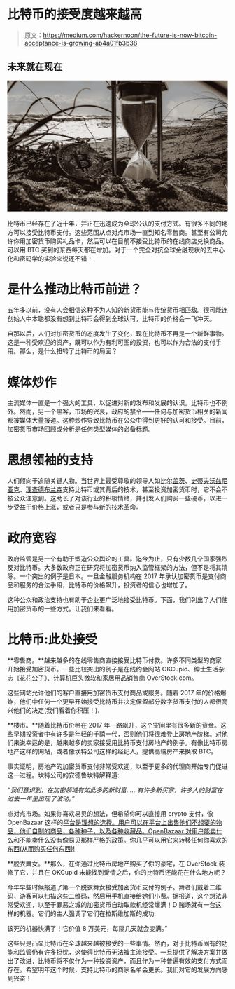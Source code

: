 # 比特币的接受度越来越高

> 原文：<https://medium.com/hackernoon/the-future-is-now-bitcoin-acceptance-is-growing-ab4a01fb3b38>

## 未来就在现在

![](img/f94decb03c3e4ec600abc37018d7ea7b.png)

比特币已经存在了近十年，并正在迅速成为全球公认的支付方式。有很多不同的地方可以接受比特币支付。这些范围从点对点市场一直到知名零售商。甚至有公司允许你用加密货币购买礼品卡，然后可以在目前不接受比特币的在线商店兑换商品。可以用 BTC 买到的东西每天都在增加。对于一个完全对抗全球金融现状的去中心化和密码学的实验来说还不错！

# 是什么推动比特币前进？

五年多以前，没有人会相信这种不为人知的新货币能与传统货币相匹敌。很可能连创始人中本聪都没有想到比特币会得到全球认可，比特币的价格会一飞冲天。

自那以后，人们对加密货币的态度发生了变化，现在比特币不再是一个新鲜事物。这是一种受欢迎的资产，既可以作为有利可图的投资，也可以作为合法的支付手段。那么，是什么扭转了比特币的局面？

# 媒体炒作

主流媒体一直是一个强大的工具，以促进对新的发布和发展的认识。比特币也不例外。然而，另一个黑客，市场的兴衰，政府的禁令——任何与加密货币相关的新闻都被媒体大量报道。这种炒作导致比特币在公众中得到更好的认可和接受。目前，加密货币市场回顾或分析是任何类型媒体的必备标题。

# 思想领袖的支持

人们倾向于追随关键人物。当世界上最受尊敬的领导人如[比尔盖茨](https://www.bloomberg.com/news/videos/2014-10-02/bill-gates-bitcoin-is-exciting-because-its-cheap)、[史蒂夫沃兹尼亚克](https://bitcoinmagazine.com/articles/money2020-wozniak-thinks-bitcoin-better-gold/)、[理查德布兰森](https://twitter.com/richardbranson/status/789391121969360896)支持比特币或其背后的技术，甚至投资加密货币时，它不会不被公众注意到。这助长了对该行业的积极情绪，并引发人们购买一些硬币，以进一步受益于价格上涨，或者只是参与新的技术革命。

# 政府宽容

政府监管是另一个有助于塑造公众舆论的工具。迄今为止，只有少数几个国家强烈反对比特币。大多数政府正在研究将加密货币纳入监管框架的方法，但不是将其清除。一个突出的例子是日本。一旦金融服务机构在 2017 年承认加密货币是支付商品和服务的合法手段，比特币的价格飙升，投资者的信心也增加了。

这种公众和政治支持也有助于企业更广泛地接受比特币。下面，我们列出了人们使用加密货币的一些方式。让我们来看看。

# 比特币:此处接受

**零售商。**越来越多的在线零售商直接接受比特币付款。许多不同类型的商家开始接受加密货币。一些比较突出的例子是在线约会网站 OKCupid、绅士生活杂志《花花公子》、计算机巨头微软和家居用品销售商 OverStock.com。

这些网站允许他们的客户直接用加密货币支付商品或服务。随着 2017 年的价格爆炸，他们中任何一个更早开始接受比特币并决定保留部分数字货币支付的人都很高兴他们的决定(我们看着你积压！).

**楼市。**随着比特币价格在 2017 年一路飙升，这个空间里有很多新的资金。这些早期投资者中有许多是年轻的千禧一代，否则他们将很难登上房地产阶梯。对他们来说幸运的是，越来越多的卖家接受用比特币支付房地产的例子。有像比特币房地产这样的网站，或者像坎特公司这样的经纪人，提供高端房产来换取 BTC。

事实证明，房地产的加密货币支付非常受欢迎，以至于更多的代理商开始专门促进这一过程。坎特公司的安德鲁坎特解释道:

*“我们意识到，在加密领域有如此多的新财富……有许多新买家，许多人的财富在过去一年里出现了波动。”*

点对点市场。如果你喜欢易贝的想法，但希望你可以直接用 crypto 支付，像 OpenBazaar 这样的[平台是理想的选择。用户可以在平台上出售他们不想要的物品，他们自制的商品，各种种子，以及各种收藏品。OpenBazaar 对用户能卖什么和不能卖什么没有像易贝那样严格的政策。你几乎可以用它来转移任何你喜欢的东西(从而购买任何东西)!](https://bravenewcoin.com/news/openbazaar-sets-its-sights-on-ebay-and-amazon/)

**脱衣舞女。**那么，在你通过比特币房地产购买了你的豪宅，在 OverStock 装修了它，并且在 OKCupid 未能找到爱情之后，你的比特币还能花在什么地方呢？

今年早些时候报道了第一个脱衣舞女接受加密货币支付的例子。舞者们戴着二维码，游客可以扫描这些二维码，然后用手机直接给她们小费。据报道，这个想法非常受欢迎，以至于罪恶之城的加密货币自动取款机经常爆满！D 赌场就有一台这样的机器。它们的主人强调了它们在拉斯维加斯的成功:

该死的机器快满了！它价值 8 万美元，每隔几天就会变满。”

这些只是凸显比特币在全球越来越被接受的一些事情。然而，对于比特币固有的功能和监管仍有许多担忧，这使得比特币无法被主流接受。一旦提供了解决方案并做出了改进，比特币将不仅作为一种投资资产，而且作为一种普遍有效的支付方式而存在。希望明年这个时候，支持比特币的商家名单会更长。我们对它的发展方向感到兴奋！